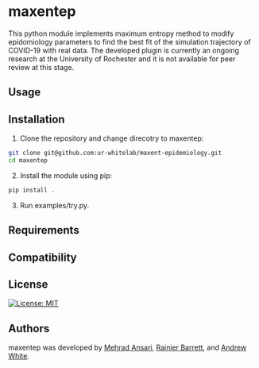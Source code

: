maxentep
========
This python module implements maximum entropy method to modify epidomiology parameters to find the best fit of the simulation trajectory of COVID-19 with real data. The developed plugin is currently an ongoing research at the University of Rochester and it is not available for peer review at this stage.  

Usage
-----

Installation
------------
1. Clone the repository and change direcotry to maxentep:
```bash
git clone git@github.com:ur-whitelab/maxent-epidemiology.git
cd maxentep
```

2. Install the module using pip:
```bash
pip install .
```
3. Run examples/try.py.

Requirements
------------

Compatibility
-------------

License
-------
[![License: MIT](https://img.shields.io/badge/License-MIT-yellow.svg)](https://opensource.org/licenses/MIT)

Authors
-------

maxentep was developed by [Mehrad Ansari](Mehrad.ansari@rochester.edu), [Rainier Barrett](rbarret8@ur.rochester.edu), and [Andrew White](andrew.white@rochester.edu).
